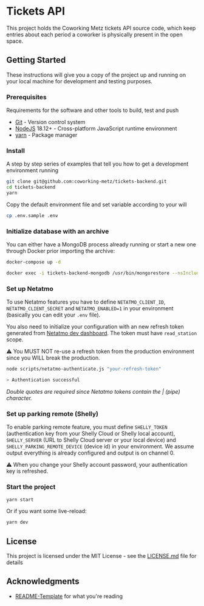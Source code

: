# Tickets API

This project holds the Coworking Metz tickets API source code, which keep entries about
each period a coworker is physically present in the open space.

## Getting Started

These instructions will give you a copy of the project up and running on
your local machine for development and testing purposes.

### Prerequisites

Requirements for the software and other tools to build, test and push

- [Git](https://git-scm.com/) - Version control system
- [NodeJS](https://nodejs.org/) 18.12+ - Cross-platform JavaScript runtime environment
- [yarn](https://yarnpkg.com/) - Package manager

### Install

A step by step series of examples that tell you how to get a development environment running

```bash
git clone git@github.com:coworking-metz/tickets-backend.git
cd tickets-backend
yarn
```

Copy the default environment file and set variable according to your will

```bash
cp .env.sample .env
```

### Initialize database with an archive

You can either have a MongoDB process already running or
start a new one through Docker prior importing the archive:
```bash
docker-compose up -d
```

```bash
docker exec -i tickets-backend-mongodb /usr/bin/mongorestore --nsInclude="tickets.*" --archive < /Users/whatever/2023-09-01-12-00-01-mongo-tickets.mongoarchive
```

### Set up Netatmo

To use Netatmo features you have to define `NETATMO_CLIENT_ID`, `NETATMO_CLIENT_SECRET` and `NETATMO_ENABLED=1` in your environment (basically you can edit your `.env` file).

You also need to initialize your configuration with an new refresh token generated from [Netatmo dev dashboard](https://dev.netatmo.com/apps). The token must have `read_station` scope.

:warning: You MUST NOT re-use a refresh token from the production environment since you WILL break the production.

```bash
node scripts/netatmo-authenticate.js "your-refresh-token"

> Authentication successful
```

*Double quotes are required since Netatmo tokens contain the | (pipe) character.*

### Set up parking remote (Shelly)

To enable parking remote feature, you must define `SHELLY_TOKEN` (authentication key from your Shelly Cloud or Shelly local account), `SHELLY_SERVER` (URL to Shelly Cloud server or your local device) and `SHELLY_PARKING_REMOTE_DEVICE` (device id) in your environment. We assume output everything is already configured and output is on channel 0.

:warning: When you change your Shelly account password, your authentication key is refreshed.

### Start the project

```bash
yarn start
```

Or if you want some live-reload:

```bash
yarn dev
```

## License

This project is licensed under the MIT License - see the [LICENSE.md](LICENSE.md) file for details

## Acknowledgments

- [README-Template](https://github.com/PurpleBooth/a-good-readme-template) for what you're reading

